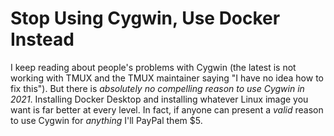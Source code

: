 # Stop Using Cygwin, Use Docker Instead

I keep reading about people's problems with Cygwin (the latest is not
working with TMUX and the TMUX maintainer saying "I have no idea how to
fix this"). But there is *absolutely no compelling reason to use Cygwin
in 2021*. Installing Docker Desktop and installing whatever Linux image
you want is far better at every level. In fact, if anyone can present a
*valid* reason to use Cygwin for *anything* I'll PayPal them \$5.
